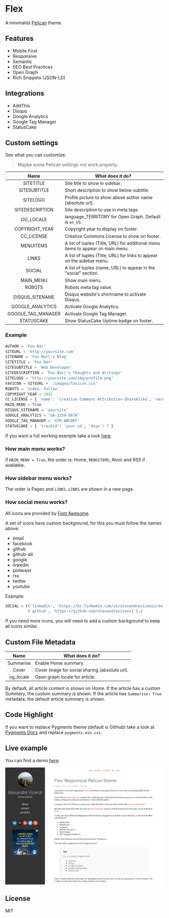 # Flex

A minimalist [Pelican](http://blog.getpelican.com/) theme.

## Features

- Mobile First
- Responsive
- Semantic
- SEO Best Practices
- Open Graph
- Rich Snippets (JSON-LD)

## Integrations

- AddThis
- Disqus
- Google Analytics
- Google Tag Manager
- StatusCake

## Custom settings

See what you can customize.

> Maybe some Pelican settings not work properly.

| Name | What does it do? |
|:----:|------------------|
| SITETITLE | Site title to show in sidebar. |
| SITESUBTITLE | Short description to show below subtitle. |
| SITELOGO | Profile picture to show above author name (absolute url). |
| SITEDESCRIPTION | Site description to use in meta tags. |
| OG_LOCALE | language_TERRITORY for Open Graph. Default is `en_US`. |
| COPYRIGHT_YEAR | Copyright year to display on footer. |
| CC_LICENSE | Creative Commons License to show on footer. |
| MENUITEMS | A list of tuples (Title, URL) for additional menu items to appear on main menu. |
| LINKS | A list of tuples (Title, URL) for links to appear on the sidebar menu. |
| SOCIAL | A list of tuples (name, URL) to appear in the "social" section. |
| MAIN_MENU | Show main menu. |
| ROBOTS | Robots meta tag value. |
| DISQUS_SITENAME | Disqus website's shortname to activate Disqus. |
| GOOGLE_ANALYTICS | Activate Google Analytics. |
| GOOGLE_TAG_MANAGER | Activate Google Tag Manager. |
| STATUSCAKE | Show StatusCake Uptime badge on footer. |

### Example

```python
AUTHOR = 'Foo Bar'
SITEURL = 'http://yoursite.com'
SITENAME = 'Foo Bar\'s Blog'
SITETITLE = 'Foo Bar'
SITESUBTITLE = 'Web Developer'
SITEDESCRIPTION = 'Foo Bar\'s Thoughts and Writings'
SITELOGO = 'http://yoursite.com/img/profile.png'
FAVICON = SITEURL + '/images/favicon.ico'
ROBOTS = 'index, follow'
COPYRIGHT_YEAR = 2015
CC_LICENSE = { 'name': 'Creative Commons Attribution-ShareAlike', 'version':'4.0', 'slug': 'by-sa') }
MAIN_MENU = True
DISQUS_SITENAME = 'yoursite'
GOOGLE_ANALYTICS = 'UA-1234-5678'
GOOGLE_TAG_MANAGER = 'GTM-ABCDEF'
STATUSCAKE = { 'trackid': 'your-id', 'days': 7 }
```

If you want a full working example take a look [here](https://github.com/alexandrevicenzi/blog/blob/master/pelicanconf.py).

### How main menu works?

If `MAIN_MENU = True`, the order is: Home, `MENUITEMS`, Atom and RSS if available.

### How sidebar menu works?

The order is Pages and `LINKS`. `LINKS` are shown in a new page.

### How social menu works?

All icons are provided by [Font Awesome](http://fortawesome.github.io/Font-Awesome/).

A set of icons have custom background, for this you must follow the names above:

- email
- facebook
- github
- github-alt
- google
- linkedin
- pinterest
- rss
- twitter
- youtube

Example:

```python
SOCIAL = (('linkedin', 'https://br.linkedin.com/in/alexandrevicenzi/en'),
          ('github', 'https://github.com/alexandrevicenzi'),)
```

If you need more icons, you will need to add a custom background to keep all icons similar.

## Custom File Metadata

| Name | What does it do? |
|:----:|------------------|
| Summarise | Enable Home summary. |
| Cover | Cover image for social sharing (absolute url). |
| og_locale | Open graph locale for article. |

By default, all article content is shown on Home.
If the article has a custom Summary, the custom summary is shown.
If the article has `Summarise: True` metadata, the default article summary is shown.

## Code Highlight

If you want to replace Pygments theme (default is GitHub) take a look at [Pygments Docs](http://pygments.org/) and replace `pygments.min.css`.

## Live example

You can find a demo [here](http://blog.alexandrevicenzi.com/).

![Screenshot](https://github.com/alexandrevicenzi/Flex/blob/master/screenshot.png)

## License

MIT
